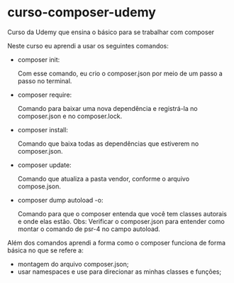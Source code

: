# curso-composer-udemy
Curso da Udemy que ensina o básico para se trabalhar com composer

Neste curso eu aprendi a usar os seguintes comandos:

- composer init:

  Com esse comando, eu crio o composer.json por meio de um passo a passo no terminal.
  
- composer require: 

  Comando para baixar uma nova dependência e registrá-la no composer.json e no composer.lock.
  
- composer install: 

  Comando que baixa todas as dependências que estiverem no composer.json.
  
- composer update: 

  Comando que atualiza a pasta vendor, conforme o arquivo compose.json.
  
- composer dump autoload -o: 

  Comando para que o composer entenda que você tem classes autorais e onde elas estão.
  Obs: Verificar o composer.json para entender como montar o comando de psr-4 no campo autoload.


Além dos comandos aprendi a forma como o composer funciona de forma básica no que se refere a:

- montagem do arquivo composer.json;
- usar namespaces e use para direcionar as minhas classes e funções;
